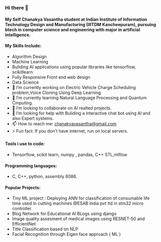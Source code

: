 ### Hi there 👋
#### My Self Chanakya Vasantha student at Indian Institute of Information Technology Design and Manufacturing (IIITDM Kancheepuram), pursuing btech in computer science and engineering with major in artificial intelligence.
#### My Skills Include: 
- Algorithm Design
- Machine Learning
- Buliding AI applications using popular libraries like tensorflow, scikitlearn
- Fully Responsive Front end web design
- Data Science
- 🔭 I’m currently working on Electric Vehicle Charge Scheduling problem,Voice Cloning Using Deep Learning.
- 🌱 I’m currently learning Natural Language Processing and Quantum Cmputing.
- 👯 I’m looking to collaborate on AI realted projects.
- 🤔 I’m looking for help with Buliding a interactive chat bot using AI and also Expert systems.
- 📫 How to reach me: chanakyavasantha@gmail.com
- ⚡ Fun fact: If you don't have internet, run on local servers.
#### Tools i use to code:
- Tensorflow, scikit learn, numpy , pandas, C++ STL,mlflow
#### Programming languages:
- C, C++, python, assembly 8086.
#### Popular Projects:
- Tiny ML project : Deploying ANN for classification of consumable life time used in cutting machines @ESAB india pvt ltd in stm32 micro controller.
- Blog Network for Educational AI BLogs using django
- Image quality assesment of medical images using RESNET-50 and EfficientNet
- Title Classification based on NLP
- Facial Recognition through Eigen face approach ( ML )
  

